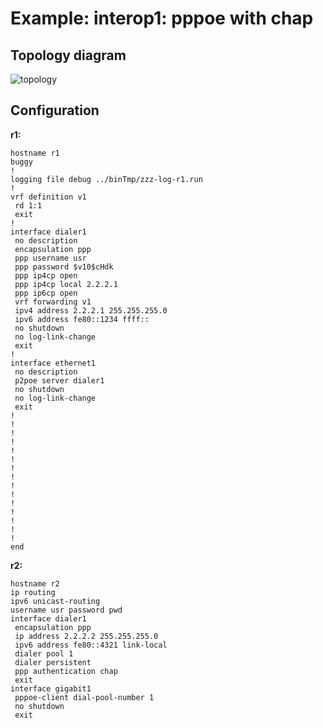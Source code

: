 # Example: interop1: pppoe with chap

## **Topology diagram**

![topology](/img/intop1-pppoe04.tst.png)

## **Configuration**

**r1:**
```
hostname r1
buggy
!
logging file debug ../binTmp/zzz-log-r1.run
!
vrf definition v1
 rd 1:1
 exit
!
interface dialer1
 no description
 encapsulation ppp
 ppp username usr
 ppp password $v10$cHdk
 ppp ip4cp open
 ppp ip4cp local 2.2.2.1
 ppp ip6cp open
 vrf forwarding v1
 ipv4 address 2.2.2.1 255.255.255.0
 ipv6 address fe80::1234 ffff::
 no shutdown
 no log-link-change
 exit
!
interface ethernet1
 no description
 p2poe server dialer1
 no shutdown
 no log-link-change
 exit
!
!
!
!
!
!
!
!
!
!
!
!
!
!
!
end
```

**r2:**
```
hostname r2
ip routing
ipv6 unicast-routing
username usr password pwd
interface dialer1
 encapsulation ppp
 ip address 2.2.2.2 255.255.255.0
 ipv6 address fe80::4321 link-local
 dialer pool 1
 dialer persistent
 ppp authentication chap
 exit
interface gigabit1
 pppoe-client dial-pool-number 1
 no shutdown
 exit
```
